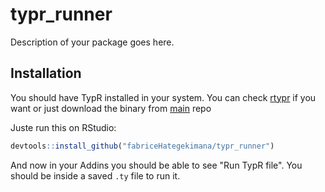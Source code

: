 # typr_runner

Description of your package goes here.

## Installation

You should have TypR installed in your system. You can check [rtypr](https://github.com/fabriceHategekimana/rtypr) if you want or just download the binary from [main](https://github.com/fabriceHategekimana/typr) repo

Juste run this on RStudio:

```r
devtools::install_github("fabriceHategekimana/typr_runner")
```

And now in your Addins you should be able to see "Run TypR file".
You should be inside a saved `.ty` file to run it.


